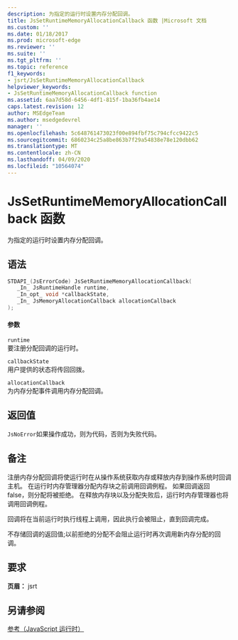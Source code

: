 ```yaml
---
description: 为指定的运行时设置内存分配回调。
title: JsSetRuntimeMemoryAllocationCallback 函数 |Microsoft 文档
ms.custom: ''
ms.date: 01/18/2017
ms.prod: microsoft-edge
ms.reviewer: ''
ms.suite: ''
ms.tgt_pltfrm: ''
ms.topic: reference
f1_keywords:
- jsrt/JsSetRuntimeMemoryAllocationCallback
helpviewer_keywords:
- JsSetRuntimeMemoryAllocationCallback function
ms.assetid: 6aa7d58d-6456-4df1-815f-1ba36fb4ae14
caps.latest.revision: 12
author: MSEdgeTeam
ms.author: msedgedevrel
manager: ''
ms.openlocfilehash: 5c648761473023f00e894fbf75c794cfcc9422c5
ms.sourcegitcommit: 6860234c25a8be863b7f29a54838e78e120dbb62
ms.translationtype: MT
ms.contentlocale: zh-CN
ms.lasthandoff: 04/09/2020
ms.locfileid: "10564074"
---
```

# JsSetRuntimeMemoryAllocationCallback 函数
为指定的运行时设置内存分配回调。  
  
## 语法  
  
```cpp  
STDAPI_(JsErrorCode) JsSetRuntimeMemoryAllocationCallback(  
   _In_ JsRuntimeHandle runtime,  
   _In_opt_ void *callbackState,  
   _In_ JsMemoryAllocationCallback allocationCallback  
);  
```  
  
#### 参数  
 `runtime`  
 要注册分配回调的运行时。  
  
 `callbackState`  
 用户提供的状态将传回回拨。  
  
 `allocationCallback`  
 为内存分配事件调用内存分配回调。  
  
## 返回值  
 `JsNoError`如果操作成功，则为代码，否则为失败代码。  
  
## 备注  
 注册内存分配回调将使运行时在从操作系统获取内存或释放内存到操作系统时回调主机。 在运行时内存管理器分配内存块之前调用回调例程。 如果回调返回 false，则分配将被拒绝。 在释放内存块以及分配失败后，运行时内存管理器也将调用回调例程。  
  
 回调将在当前运行时执行线程上调用，因此执行会被阻止，直到回调完成。  
  
 不存储回调的返回值;以前拒绝的分配不会阻止运行时再次调用新内存分配的回调。  
  
## 要求  
 **页眉：** jsrt  
  
## 另请参阅  
 [参考（JavaScript 运行时）](../chakra-hosting/reference-javascript-runtime.md)